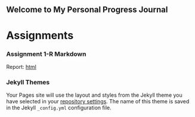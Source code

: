 ## Welcome to My Personal Progress Journal

# Assignments

### Assignment 1-R Markdown
Report: [html](rmarkdown.html)

### Jekyll Themes

Your Pages site will use the layout and styles from the Jekyll theme you have selected in your [repository settings](https://github.com/pjournal/gh-pages-template/settings). The name of this theme is saved in the Jekyll `_config.yml` configuration file.

